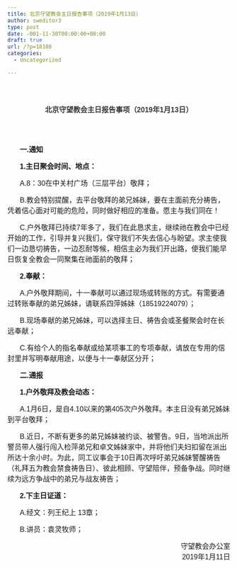 ```yaml
---
title: 北京守望教会主日报告事项（2019年1月13日）
author: sweditor3
type: post
date: -001-11-30T00:00:00+00:00
draft: true
url: /?p=18108
categories:
  - Uncategorized

---
```

<header class="entry-header" style="zoom: 1; overflow: hidden; margin: 0px auto; color: #373737; font-family: arial, sans-serif; font-style: normal; font-weight: 300;"> 

<h1 class="entry-title" style="border: 0px; font-family: arial, sans-serif; font-size: 27px; margin-bottom: 0px; outline: 0px; padding: 0px 0px 0.3em; vertical-align: baseline; line-height: 48px; text-align: center;">
  <span style="font-size: 12pt;">北京守望教会主日报告事项（2019年1月13日）</span>
</h1></header> 

<!--more-->

<div class="more-after" style="border: 0px; font-family: arial, sans-serif; margin: 0px; outline: 0px; padding: 0px; vertical-align: baseline;">
  <p>
    &nbsp;
  </p>
  
  <p style="border: 0px; font-family: arial, sans-serif; font-weight: inherit; margin-top: 0px; margin-right: 0px; margin-left: 0px; outline: 0px; padding: 0px; vertical-align: baseline; text-indent: 2em;">
    <strong style="border: 0px; font-family: arial, sans-serif; margin: 0px; outline: 0px; padding: 0px; vertical-align: baseline;"><span style="border: 0px; font-family: arial, sans-serif; font-size: 12pt; margin: 0px; outline: 0px; padding: 0px; vertical-align: baseline;">一.通知</span></strong>
  </p>
  
  <p style="border: 0px; font-family: arial, sans-serif; font-weight: inherit; margin-top: 0px; margin-right: 0px; margin-left: 0px; outline: 0px; padding: 0px; vertical-align: baseline; text-indent: 2em;">
    <strong style="border: 0px; font-family: arial, sans-serif; margin: 0px; outline: 0px; padding: 0px; vertical-align: baseline;"><span style="border: 0px; font-family: arial, sans-serif; font-size: 12pt; margin: 0px; outline: 0px; padding: 0px; vertical-align: baseline;">1.主日聚会时间、地点：</span></strong>
  </p>
  
  <p style="border: 0px; font-family: arial, sans-serif; font-weight: inherit; margin-top: 0px; margin-right: 0px; margin-left: 0px; outline: 0px; padding: 0px; vertical-align: baseline; text-indent: 2em;">
    <span style="border: 0px; font-family: arial, sans-serif; font-size: 12pt; margin: 0px; outline: 0px; padding: 0px; vertical-align: baseline;">A.8：30在中关村广场（三层平台）敬拜；</span>
  </p>
  
  <p style="border: 0px; font-family: arial, sans-serif; font-weight: inherit; margin-top: 0px; margin-right: 0px; margin-left: 0px; outline: 0px; padding: 0px; vertical-align: baseline; text-indent: 2em;">
    <span style="border: 0px; font-family: arial, sans-serif; font-size: 12pt; margin: 0px; outline: 0px; padding: 0px; vertical-align: baseline;">B.教会特别提醒，去平台敬拜的弟兄姊妹，要在主面前充分祷告，凭着信心面对可能的危险，同时做好相应的准备。愿主与我们同在！</span>
  </p>
  
  <p style="border: 0px; font-family: arial, sans-serif; font-weight: inherit; margin-top: 0px; margin-right: 0px; margin-left: 0px; outline: 0px; padding: 0px; vertical-align: baseline; text-indent: 2em;">
    <span style="border: 0px; font-family: arial, sans-serif; font-size: 12pt; margin: 0px; outline: 0px; padding: 0px; vertical-align: baseline;">C.户外敬拜已持续7年多了，我们在此恳求主，继续祂在教会中已经开始的工作，引导并复兴我们，保守我们不失去信心与盼望。求主使我们一边恳切祷告，一边忍耐等候，相信主必为我们开出路，使我们能早日恢复全教会一同聚集在祂面前的敬拜；</span>
  </p>
  
  <p style="border: 0px; font-family: arial, sans-serif; font-weight: inherit; margin-top: 0px; margin-right: 0px; margin-left: 0px; outline: 0px; padding: 0px; vertical-align: baseline; text-indent: 2em;">
    <strong style="border: 0px; font-family: arial, sans-serif; margin: 0px; outline: 0px; padding: 0px; vertical-align: baseline;"><span style="border: 0px; font-family: arial, sans-serif; font-size: 12pt; margin: 0px; outline: 0px; padding: 0px; vertical-align: baseline;">2.奉献：</span></strong>
  </p>
  
  <p style="border: 0px; font-family: arial, sans-serif; font-weight: inherit; margin-top: 0px; margin-right: 0px; margin-left: 0px; outline: 0px; padding: 0px; vertical-align: baseline; text-indent: 2em;">
    <span style="border: 0px; font-family: arial, sans-serif; font-size: 12pt; margin: 0px; outline: 0px; padding: 0px; vertical-align: baseline;">A.户外敬拜期间，十一奉献可以通过现场或转账的方式。有需要通过转账奉献的弟兄姊妹，请联系四萍姊妹（18519224079）；</span>
  </p>
  
  <p style="border: 0px; font-family: arial, sans-serif; font-weight: inherit; margin-top: 0px; margin-right: 0px; margin-left: 0px; outline: 0px; padding: 0px; vertical-align: baseline; text-indent: 2em;">
    <span style="border: 0px; font-family: arial, sans-serif; font-size: 12pt; margin: 0px; outline: 0px; padding: 0px; vertical-align: baseline;">B.现场奉献的弟兄姊妹，可以选择主日、祷告会或圣餐聚会时在长远奉献；</span>
  </p>
  
  <p style="border: 0px; font-family: arial, sans-serif; font-weight: inherit; margin-top: 0px; margin-right: 0px; margin-left: 0px; outline: 0px; padding: 0px; vertical-align: baseline; text-indent: 2em;">
    <span style="border: 0px; font-family: arial, sans-serif; font-size: 12pt; margin: 0px; outline: 0px; padding: 0px; vertical-align: baseline;">C.有给个人的指名奉献或给某项事工的专项奉献，请放在专用的信封里并写明奉献用途，以便与十一奉献区分开；</span>
  </p>
  
  <p style="border: 0px; font-family: arial, sans-serif; font-weight: inherit; margin-top: 0px; margin-right: 0px; margin-left: 0px; outline: 0px; padding: 0px; vertical-align: baseline; text-indent: 2em;">
    <strong style="border: 0px; font-family: arial, sans-serif; margin: 0px; outline: 0px; padding: 0px; vertical-align: baseline;"><span style="border: 0px; font-family: arial, sans-serif; font-size: 12pt; margin: 0px; outline: 0px; padding: 0px; vertical-align: baseline;">二.通报</span></strong>
  </p>
  
  <p style="border: 0px; font-family: arial, sans-serif; font-weight: inherit; margin-top: 0px; margin-right: 0px; margin-left: 0px; outline: 0px; padding: 0px; vertical-align: baseline; text-indent: 2em;">
    <strong style="border: 0px; font-family: arial, sans-serif; margin: 0px; outline: 0px; padding: 0px; vertical-align: baseline;"><span style="border: 0px; font-family: arial, sans-serif; font-size: 12pt; margin: 0px; outline: 0px; padding: 0px; vertical-align: baseline;">1.户外敬拜及教会动态：</span></strong>
  </p>
  
  <p style="border: 0px; font-family: arial, sans-serif; font-weight: inherit; margin-top: 0px; margin-right: 0px; margin-left: 0px; outline: 0px; padding: 0px; vertical-align: baseline; text-indent: 2em;">
    <span style="border: 0px; font-family: arial, sans-serif; font-size: 12pt; margin: 0px; outline: 0px; padding: 0px; vertical-align: baseline;">A.1月6日，是自4.10以来的第405次户外敬拜。本主日没有弟兄姊妹到平台敬拜；</span>
  </p>
  
  <p style="border: 0px; font-family: arial, sans-serif; font-weight: inherit; margin-top: 0px; margin-right: 0px; margin-left: 0px; outline: 0px; padding: 0px; vertical-align: baseline; text-indent: 2em;">
    <span style="border: 0px; font-family: arial, sans-serif; font-size: 12pt; margin: 0px; outline: 0px; padding: 0px; vertical-align: baseline;">B.近日，不断有更多的弟兄姊妹被约谈、被警告。9日，当地派出所警员带人强行闯入检萍弟兄和卓文姊妹家中，并将他们夫妇扣留在派出所达十余小时。为此，同工议事会于10日再次呼吁弟兄姊妹警醒祷告（礼拜五为教会禁食祷告日）、彼此相顾、守望陪伴，预备争战。同时继续为远方争战中的弟兄与战友祷告；</span>
  </p>
  
  <p style="border: 0px; font-family: arial, sans-serif; font-weight: inherit; margin-top: 0px; margin-right: 0px; margin-left: 0px; outline: 0px; padding: 0px; vertical-align: baseline; text-indent: 2em;">
    <strong style="border: 0px; font-family: arial, sans-serif; margin: 0px; outline: 0px; padding: 0px; vertical-align: baseline;"><span style="border: 0px; font-family: arial, sans-serif; font-size: 12pt; margin: 0px; outline: 0px; padding: 0px; vertical-align: baseline;">2.下主日证道：</span></strong>
  </p>
  
  <p style="border: 0px; font-family: arial, sans-serif; font-weight: inherit; margin-top: 0px; margin-right: 0px; margin-left: 0px; outline: 0px; padding: 0px; vertical-align: baseline; text-indent: 2em;">
    <span style="border: 0px; font-family: arial, sans-serif; font-size: 12pt; margin: 0px; outline: 0px; padding: 0px; vertical-align: baseline;">A.经文：列王纪上 13章；</span>
  </p>
  
  <p style="border: 0px; font-family: arial, sans-serif; font-weight: inherit; margin-top: 0px; margin-right: 0px; margin-left: 0px; outline: 0px; padding: 0px; vertical-align: baseline; text-indent: 2em;">
    <span style="border: 0px; font-family: arial, sans-serif; font-size: 12pt; margin: 0px; outline: 0px; padding: 0px; vertical-align: baseline;">B.讲员：袁灵牧师；</span>
  </p>
  
  <p style="border: 0px; font-family: arial, sans-serif; font-weight: inherit; margin-top: 0px; margin-right: 0px; margin-left: 0px; outline: 0px; padding: 0px; vertical-align: baseline; text-indent: 2em; text-align: right;">
    <span style="border: 0px; font-family: arial, sans-serif; font-size: 12pt; margin: 0px; outline: 0px; padding: 0px; vertical-align: baseline;">守望教会办公室</span><br /> <span style="border: 0px; font-family: arial, sans-serif; font-size: 12pt; margin: 0px; outline: 0px; padding: 0px; vertical-align: baseline;">2019年1月11日</span>
  </p>
</div>